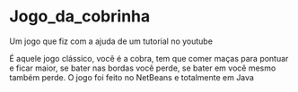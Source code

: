 # Jogo_da_cobrinha
Um jogo que fiz com a ajuda de um tutorial no youtube

É aquele jogo clássico, você é a cobra, tem que comer maças para pontuar e ficar maior, se bater nas bordas você perde, se bater em você mesmo também perde.
O jogo foi feito no NetBeans e totalmente em Java
